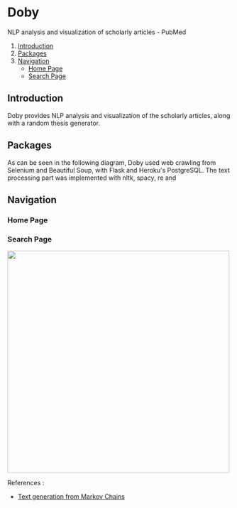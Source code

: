 
<h1 align="left">Doby</h3>
<p align="left">
    NLP analysis and visualization of scholarly articles - PubMed
</p> 

<!-- TABLE OF CONTENTS -->

  <ol>
    <li>
      <a href="#introduction">Introduction</a>
    </li>
    <li>
        <a href="#packages">Packages</a>
    </li>
    <li>
      <a href="#navigation">Navigation</a>
      <ul>
	  <li><a href="#home-page">Home Page</a></li>
	  <li><a href="#search-page">Search Page</a></li>
      </ul>
    </li>
  </ol>



<!-- Project Summary -->
## Introduction

Doby provides NLP analysis and visualization of the scholarly articles, along with a random thesis generator.


## Packages

As can be seen in the following diagram, Doby used web crawling from Selenium and Beautiful Soup, with Flask and Heroku's PostgreSQL. The text processing part was implemented with nltk, spacy, re and 


  
<!-- Progress -->
## Navigation

### Home Page


  

### Search Page

<img src="/vr story gifs/vrstory2.gif?raw=true" width="500px">




References :
- [Text generation from Markov Chains](https://towardsdatascience.com/text-generation-with-markov-chains-an-introduction-to-using-markovify-742e6680dc33)



